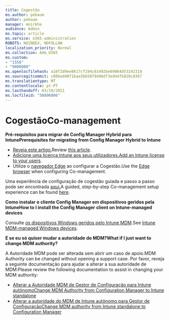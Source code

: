 ```yaml
---
title: Cogestão
ms.author: pebaum
author: pebaum
manager: mnirkhe
audience: Admin
ms.topic: article
ms.service: o365-administration
ROBOTS: NOINDEX, NOFOLLOW
localization_priority: Normal
ms.collection: Adm_O365
ms.custom:
- "1556"
- "9000080"
ms.openlocfilehash: a10f2d9ee8617cf194c61492be69064d53242318
ms.sourcegitcommit: c08bed4071baa3bb5879496df3ed44fb828c8367
ms.translationtype: MT
ms.contentlocale: pt-PT
ms.lasthandoff: 03/19/2021
ms.locfileid: "50896806"
---
```

# <a name="co-management"></a><span data-ttu-id="a514b-102">Cogestão</span><span class="sxs-lookup"><span data-stu-id="a514b-102">Co-management</span></span>

<span data-ttu-id="a514b-103">**Pré-requisitos para migrar de Config Manager Hybrid para Intune**</span><span class="sxs-lookup"><span data-stu-id="a514b-103">**Prerequisites for migrating from Config Manager Hybrid to Intune**</span></span>

- <span data-ttu-id="a514b-104">[Reveja este artigo.](https://docs.microsoft.com/mem/configmgr/mdm/understand/what-happened-to-hybrid)</span><span class="sxs-lookup"><span data-stu-id="a514b-104">Review [this article](https://docs.microsoft.com/mem/configmgr/mdm/understand/what-happened-to-hybrid).</span></span>
- <span data-ttu-id="a514b-105">[Adicione uma licença Intune aos seus utilizadores.](https://docs.microsoft.com/mem/intune/fundamentals/licenses-assign)</span><span class="sxs-lookup"><span data-stu-id="a514b-105">[Add an Intune license to your users](https://docs.microsoft.com/mem/intune/fundamentals/licenses-assign).</span></span>
- <span data-ttu-id="a514b-106">Utilize o [navegador Edge](https://www.microsoft.com/edge) ao configurar a Cogestão.</span><span class="sxs-lookup"><span data-stu-id="a514b-106">Use the [Edge browser](https://www.microsoft.com/edge) when configuring Co-management.</span></span>

<span data-ttu-id="a514b-107">Uma experiência de configuração de cogestão guiada e passo a passo pode ser encontrada [aqui.](https://admin.microsoft.com/AdminPortal/Home?#/modernonboarding/comanagesetupguide)</span><span class="sxs-lookup"><span data-stu-id="a514b-107">A guided, step-by-step Co-management setup experience can be found [here](https://admin.microsoft.com/AdminPortal/Home?#/modernonboarding/comanagesetupguide).</span></span>

<span data-ttu-id="a514b-108">**Como instalar o cliente Config Manager em dispositivos geridos pela Intune**</span><span class="sxs-lookup"><span data-stu-id="a514b-108">**How to I install the Config Manager client on Intune-managed devices**</span></span>

<span data-ttu-id="a514b-109">Consulte [os dispositivos Windows geridos pelo Intune MDM](https://docs.microsoft.com/mem/configmgr/core/clients/deploy/deploy-clients-to-windows-computers#bkmk_mdm).</span><span class="sxs-lookup"><span data-stu-id="a514b-109">See [Intune MDM-managed Windows devices](https://docs.microsoft.com/mem/configmgr/core/clients/deploy/deploy-clients-to-windows-computers#bkmk_mdm).</span></span>

<span data-ttu-id="a514b-110">**E se eu só quiser mudar a autoridade do MDM?**</span><span class="sxs-lookup"><span data-stu-id="a514b-110">**What if I just want to change MDM authority?**</span></span>

<span data-ttu-id="a514b-111">A Autoridade MDM pode ser alterada sem abrir um caso de apoio.</span><span class="sxs-lookup"><span data-stu-id="a514b-111">MDM Authority can be changed without opening a support case.</span></span> <span data-ttu-id="a514b-112">Por favor, reveja a seguinte documentação para ajudar a alterar a sua autoridade de MDM:</span><span class="sxs-lookup"><span data-stu-id="a514b-112">Please review the following documentation to assist in changing your MDM authority:</span></span>

- [<span data-ttu-id="a514b-113">Alterar a Autoridade MDM de Gestor de Configuração para Intune autónomo</span><span class="sxs-lookup"><span data-stu-id="a514b-113">Change MDM Authority from Configuration Manager to Intune standalone</span></span>](https://docs.microsoft.com/mem/configmgr/mdm/understand/what-happened-to-hybrid)
- [<span data-ttu-id="a514b-114">Alterar a autoridade do MDM de Intune autónomo para Gestor de Configuração</span><span class="sxs-lookup"><span data-stu-id="a514b-114">Change MDM authority from Intune standalone to Configuration Manager</span></span>](https://docs.microsoft.com/mem/configmgr/mdm/understand/what-happened-to-hybrid)
